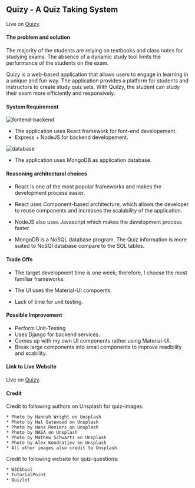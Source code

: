 ## Quizy - A Quiz Taking System

Live on [Quizy](https://quizy-43c72.firebaseapp.com/).


#### The problem and solution

The majority of the students are relying on textbooks and class notes for studying exams. The absence of a dynamic study tool limits the performance of the students on the exam.


Quizy is a web-based application that allows users to engage in learning in a unique and fun way. The application provides a platform for students and instructors to create study quiz sets. With Quilzy, the student can study their exam more efficiently and responsively.


#### System Requirement

![fontend-backend](https://hackernoon.com/hn-images/1*-NOQtyJAGQ1RNC3iVt_thA.png)

* The application uses React framework for font-end developement.
* Express + NodeJS for backend developement.

![database](https://webassets.mongodb.com/_com_assets/cms/mongodb_logo1-76twgcu2dm.png)

* The application uses MongoDB as application database.


#### Reasoning architectural choices

* React is one of the most popular frameworks and makes the development process easier.

* React uses Component-based architecture, which allows the developer to reuse components and increases the scalability of the application.

* NodeJS also uses Javascript which makes the development process faster.

* MongoDB is a NoSQL database program. The Quiz information is more suited to NoSQl database compare to the SQL tables.

#### Trade Offs

* The target development time is one week; therefore, I choose the most familiar frameworks.

* The UI uses the Material-UI compoents.

* Lack of time for unit testing.


#### Possible Improvement

* Perform Unit-Testing
* Uses Django for backend services.
* Comes up with my own UI components rather using Material-UI.
* Break large components into small components to improve readbility and scability. 

#### Link to Live Website

Live on [Quizy](https://quizy-43c72.firebaseapp.com/).


#### Credit
Credit to following authors on Unsplash for quiz-images:

    * Photo by Hannah Wright on Unsplash
    * Photo by Hal Gatewood on Unsplash
    * Photo by Hans Reniers on Unsplash
    * Photo by NASA on Unsplash
    * Photo by Mathew Schwartz on Unsplash
    * Photo by Alex Kondratiev on Unsplash
    * All other images also credit to Unsplash

Credit to following website for quiz-questions:

    * W3CShool
    * TutorialPoint
    * Quizlet


